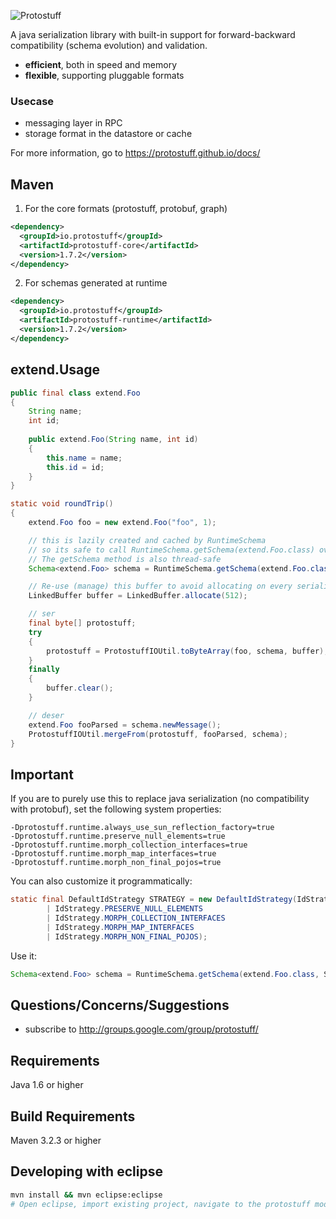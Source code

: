 
![Protostuff](https://protostuff.github.io/images/protostuff_300x100.png)

A java serialization library with built-in support for forward-backward compatibility (schema evolution) and validation.

- **efficient**, both in speed and memory
- **flexible**, supporting pluggable formats

### Usecase
- messaging layer in RPC
- storage format in the datastore or cache

For more information, go to https://protostuff.github.io/docs/

## Maven

1. For the core formats (protostuff, protobuf, graph)
   
  ```xml
  <dependency>
    <groupId>io.protostuff</groupId>
    <artifactId>protostuff-core</artifactId>
    <version>1.7.2</version>
  </dependency>
  ```

2. For schemas generated at runtime
   
  ```xml
  <dependency>
    <groupId>io.protostuff</groupId>
    <artifactId>protostuff-runtime</artifactId>
    <version>1.7.2</version>
  </dependency>
  ```

## extend.Usage
```java
public final class extend.Foo
{
    String name;
    int id;
    
    public extend.Foo(String name, int id)
    {
        this.name = name;
        this.id = id;
    }
}

static void roundTrip()
{
    extend.Foo foo = new extend.Foo("foo", 1);

    // this is lazily created and cached by RuntimeSchema
    // so its safe to call RuntimeSchema.getSchema(extend.Foo.class) over and over
    // The getSchema method is also thread-safe
    Schema<extend.Foo> schema = RuntimeSchema.getSchema(extend.Foo.class);

    // Re-use (manage) this buffer to avoid allocating on every serialization
    LinkedBuffer buffer = LinkedBuffer.allocate(512);

    // ser
    final byte[] protostuff;
    try
    {
        protostuff = ProtostuffIOUtil.toByteArray(foo, schema, buffer);
    }
    finally
    {
        buffer.clear();
    }

    // deser
    extend.Foo fooParsed = schema.newMessage();
    ProtostuffIOUtil.mergeFrom(protostuff, fooParsed, schema);
}
```

## Important
If you are to purely use this to replace java serialization (no compatibility with protobuf), set the following system properties:
```
-Dprotostuff.runtime.always_use_sun_reflection_factory=true
-Dprotostuff.runtime.preserve_null_elements=true
-Dprotostuff.runtime.morph_collection_interfaces=true
-Dprotostuff.runtime.morph_map_interfaces=true
-Dprotostuff.runtime.morph_non_final_pojos=true
```

You can also customize it programmatically:
```java
static final DefaultIdStrategy STRATEGY = new DefaultIdStrategy(IdStrategy.DEFAULT_FLAGS 
        | IdStrategy.PRESERVE_NULL_ELEMENTS
        | IdStrategy.MORPH_COLLECTION_INTERFACES
        | IdStrategy.MORPH_MAP_INTERFACES
        | IdStrategy.MORPH_NON_FINAL_POJOS);
```

Use it:
```java
Schema<extend.Foo> schema = RuntimeSchema.getSchema(extend.Foo.class, STRATEGY);
```

Questions/Concerns/Suggestions
------------------------------

- subscribe to http://groups.google.com/group/protostuff/

Requirements
------------

Java 1.6 or higher

Build Requirements
------------------

Maven 3.2.3 or higher

Developing with eclipse
------------------
```sh
mvn install && mvn eclipse:eclipse
# Open eclipse, import existing project, navigate to the protostuff module you're after, then hit 'Finish'.
```
